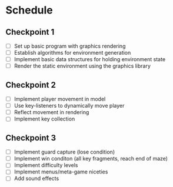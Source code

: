 # Schedule

## Checkpoint 1
- [ ] Set up basic program with graphics rendering
- [ ] Establish algorithms for environment generation
- [ ] Implement basic data structures for holding environment state
- [ ] Render the static environment using the graphics library

## Checkpoint 2
- [ ] Implement player movement in model
- [ ] Use key-listeners to dynamically move player
- [ ] Reflect movement in rendering
- [ ] Implement key collection

## Checkpoint 3
- [ ] Implement guard capture (lose condition)
- [ ] Implement win conditon (all key fragments, reach end of maze)
- [ ] Implement difficulty levels
- [ ] Implement menus/meta-game niceties
- [ ] Add sound effects
